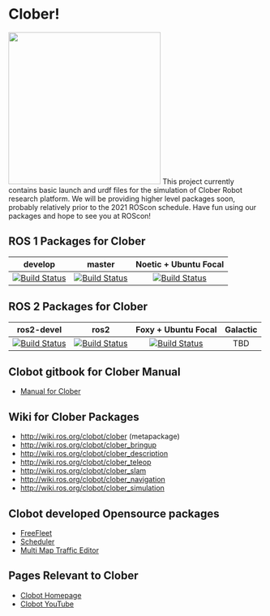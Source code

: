 # Clober!
<img src="https://github.com/clobot-git/testrobot/tree/noetic-devel/images/logo.png" width="300">
This project currently contains basic launch and urdf files for the simulation of Clober Robot research platform. We will be providing higher level packages soon, probably relatively prior to the 2021 ROScon schedule. Have fun using our packages and hope to see you at ROScon!

## ROS 1 Packages for Clober
|develop|master|Noetic + Ubuntu Focal|
|:---:|:---:|:---:|
|[![Build Status](https://travis-ci.com/ROBOTIS-GIT/turtlebot3_simulations.svg?branch=develop)](https://travis-ci.com/ROBOTIS-GIT/turtlebot3_simulations)|[![Build Status](https://travis-ci.com/ROBOTIS-GIT/turtlebot3_simulations.svg?branch=master)](https://travis-ci.com/ROBOTIS-GIT/turtlebot3_simulations)|[![Build Status](https://travis-ci.com/ROBOTIS-GIT/turtlebot3_simulations.svg?branch=kinetic-devel)](https://travis-ci.com/ROBOTIS-GIT/turtlebot3_simulations)|[![Build Status](https://travis-ci.com/ROBOTIS-GIT/turtlebot3_simulations.svg?branch=melodic-devel)](https://travis-ci.com/ROBOTIS-GIT/turtlebot3_simulations)|[![Build Status](https://travis-ci.com/ROBOTIS-GIT/turtlebot3_simulations.svg?branch=noetic-devel)](https://travis-ci.com/ROBOTIS-GIT/turtlebot3_simulations)|

## ROS 2 Packages for Clober
|ros2-devel|ros2|Foxy + Ubuntu Focal|Galactic|
|:---:|:---:|:---:|:---:|
|[![Build Status](https://travis-ci.com/ROBOTIS-GIT/turtlebot3_simulations.svg?branch=ros2-devel)](https://travis-ci.com/ROBOTIS-GIT/turtlebot3_simulations)|[![Build Status](https://travis-ci.com/ROBOTIS-GIT/turtlebot3_simulations.svg?branch=ros2)](https://travis-ci.com/ROBOTIS-GIT/turtlebot3_simulations)|[![Build Status](https://travis-ci.com/ROBOTIS-GIT/turtlebot3_simulations.svg?branch=dashing-devel)](https://travis-ci.com/ROBOTIS-GIT/turtlebot3_simulations)| TBD |

## Clobot gitbook for Clober Manual
- [Manual for Clober](https://app.gitbook.com/@clobot-git/s/clober-manual/)

## Wiki for Clober Packages
- http://wiki.ros.org/clobot/clober (metapackage)
- http://wiki.ros.org/clobot/clober_bringup
- http://wiki.ros.org/clobot/clober_description
- http://wiki.ros.org/clobot/clober_teleop
- http://wiki.ros.org/clobot/clober_slam
- http://wiki.ros.org/clobot/clober_navigation
- http://wiki.ros.org/clobot/clober_simulation

## Clobot developed Opensource packages
- [ FreeFleet ](http://wiki.ros.org/RMF/FreeFleet)
- [ Scheduler ](http://wiki.ros.org/RMF/Scheduler)
- [ Multi Map Traffic Editor ](http://wiki.ros.org/RMF/traffic_editor)

## Pages Relevant to Clober
- [ Clobot Homepage ](https://www.clobot.co.kr/)
- [ Clobot YouTube ](https://www.youtube.com/channel/UCau5FLJpMxhvW-IHZ8c8qKQ/featured/)

